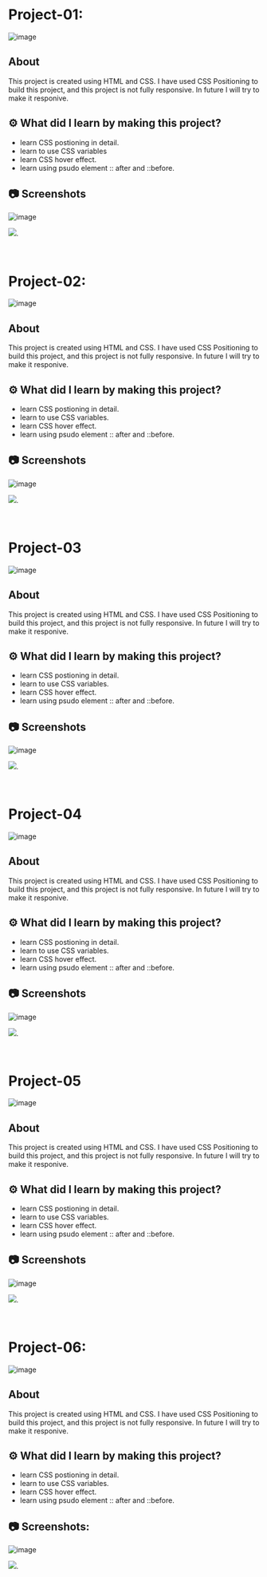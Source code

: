
# Project-01:

![image](https://img.shields.io/badge/HTML-CSS-orange)


## About

This project is created using HTML and CSS. I have used CSS Positioning to build this project, and this project is not fully responsive. In future I will try to make it responive.

## ⚙️ What did I learn by making this project?

-   learn CSS postioning in detail.
-   learn to use CSS variables
-   learn CSS hover effect.
-   learn using psudo element :: after and ::before.

## 📷 Screenshots

![image](https://github.com/vitthal-korvan/FJFS2.0-Ineuron-HTML-and-CSS-WebPages/blob/main/Project%201/screenshot.PNG)

[<img src= "https://img.shields.io/badge/PROJCET LINK-1DA55F?style=for-the-badge&logo=&logoColor=white" />](https://build-tomorrow-webpage.netlify.app/).

<br>


# Project-02:

![image](https://img.shields.io/badge/HTML-CSS-orange)


## About

This project is created using HTML and CSS. I have used CSS Positioning to build this project, and this project is not fully responsive. In future I will try to make it responive.

## ⚙️ What did I learn by making this project?

-   learn CSS postioning in detail.
-   learn to use CSS variables.
-   learn CSS hover effect.
-   learn using psudo element :: after and ::before.

## 📷 Screenshots

![image](https://github.com/vitthal-korvan/FJFS2.0-Ineuron-HTML-and-CSS-WebPages/blob/main/Project%202/screenshot.PNG)

[<img src= "https://img.shields.io/badge/PROJCET LINK-1DA55F?style=for-the-badge&logo=&logoColor=white" />](https://calm-webpages.netlify.app/).


<br>


# Project-03

![image](https://img.shields.io/badge/HTML-CSS-orange)


## About

This project is created using HTML and CSS. I have used CSS Positioning to build this project, and this project is not fully responsive. In future I will try to make it responive.

## ⚙️ What did I learn by making this project?

-   learn CSS postioning in detail.
-   learn to use CSS variables.
-   learn CSS hover effect.
-   learn using psudo element :: after and ::before.


## 📷 Screenshots

![image](https://github.com/vitthal-korvan/FJFS2.0-Ineuron-HTML-and-CSS-WebPages/blob/main/Project%203/screenshot.PNG)

[<img src= "https://img.shields.io/badge/PROJCET LINK-1DA55F?style=for-the-badge&logo=&logoColor=white" />](https://digital-marketing-webpages.netlify.app/).


<br>


# Project-04

![image](https://img.shields.io/badge/HTML-CSS-orange)


## About

This project is created using HTML and CSS. I have used CSS Positioning to build this project, and this project is not fully responsive. In future I will try to make it responive.

## ⚙️ What did I learn by making this project?

-   learn CSS postioning in detail.
-   learn to use CSS variables.
-   learn CSS hover effect.
-   learn using psudo element :: after and ::before.


## 📷 Screenshots

![image](https://github.com/vitthal-korvan/FJFS2.0-Ineuron-HTML-and-CSS-WebPages/blob/main/Project%204/screenshot.PNG)

[<img src= "https://img.shields.io/badge/PROJCET LINK-1DA55F?style=for-the-badge&logo=&logoColor=white" />](https://law-and-justice-webpage.netlify.app/).


<br>


# Project-05

![image](https://img.shields.io/badge/HTML-CSS-orange)


## About

This project is created using HTML and CSS. I have used CSS Positioning to build this project, and this project is not fully responsive. In future I will try to make it responive.

## ⚙️ What did I learn by making this project?

-   learn CSS postioning in detail.
-   learn to use CSS variables.
-   learn CSS hover effect.
-   learn using psudo element :: after and ::before.


## 📷 Screenshots

![image](https://github.com/vitthal-korvan/FJFS2.0-Ineuron-HTML-and-CSS-WebPages/blob/main/Project%205/screenshot.PNG)


[<img src= "https://img.shields.io/badge/PROJCET LINK-1DA55F?style=for-the-badge&logo=&logoColor=white" />](https://medifine-webpage-app.netlify.app/).


<br>


# Project-06:

![image](https://img.shields.io/badge/HTML-CSS-orange)


## About

This project is created using HTML and CSS. I have used CSS Positioning to build this project, and this project is not fully responsive. In future I will try to make it responive.

## ⚙️ What did I learn by making this project?

-   learn CSS postioning in detail.
-   learn to use CSS variables.
-   learn CSS hover effect.
-   learn using psudo element :: after and ::before.


## 📷 Screenshots:

![image](https://github.com/vitthal-korvan/FJFS2.0-Ineuron-HTML-and-CSS-WebPages/blob/main/Project%206/screenshot.PNG)


[<img src= "https://img.shields.io/badge/PROJCET LINK-1DA55F?style=for-the-badge&logo=&logoColor=white" />](https://street-style-webpages.netlify.app/).


